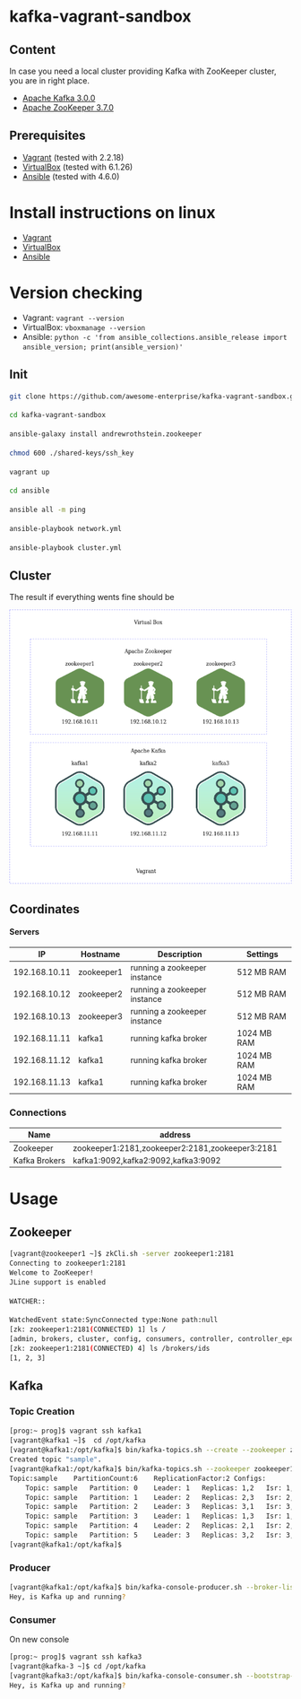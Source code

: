 # kafka-vagrant-sandbox

## Content

In case you need a local cluster providing Kafka with ZooKeeper cluster, you are in right place.

* [Apache Kafka 3.0.0](https://kafka.apache.org/30/documentation.html)
* [Apache ZooKeeper 3.7.0](https://zookeeper.apache.org/doc/r3.7.0/index.html)

## Prerequisites
* [Vagrant](https://www.vagrantup.com) (tested with 2.2.18)
* [VirtualBox](http://virtualbox.org) (tested with 6.1.26)
* [Ansible]() (tested with 4.6.0)

# Install instructions on linux
* [Vagrant](https://www.vagrantup.com/downloads)
* [VirtualBox](https://www.virtualbox.org/wiki/Linux_Downloads)
* [Ansible](https://docs.ansible.com/ansible/latest/installation_guide/intro_installation.html#installing-and-upgrading-ansible-with-pip)


# Version checking
* Vagrant: 
  `vagrant --version`
* VirtualBox: 
  `vboxmanage --version`
* Ansible: 
`python -c 'from ansible_collections.ansible_release import ansible_version; print(ansible_version)'`


## Init

```bash
git clone https://github.com/awesome-enterprise/kafka-vagrant-sandbox.git

cd kafka-vagrant-sandbox

ansible-galaxy install andrewrothstein.zookeeper

chmod 600 ./shared-keys/ssh_key

vagrant up

cd ansible

ansible all -m ping

ansible-playbook network.yml

ansible-playbook cluster.yml
```

## Cluster

The result if everything wents fine should be

![Kafka Zookeeper Cluster](docs/images/kafka-zookeeper-cluster-diagram.png)

## Coordinates

#### Servers

| IP | Hostname | Description | Settings |
|---|---|---|---|
|192.168.10.11|zookeeper1|running a zookeeper instance| 512 MB RAM |
|192.168.10.12|zookeeper2|running a zookeeper instance| 512 MB RAM |
|192.168.10.13|zookeeper3|running a zookeeper instance| 512 MB RAM |
|192.168.11.11|kafka1|running kafka broker| 1024 MB RAM |
|192.168.11.12|kafka1|running kafka broker| 1024 MB RAM |
|192.168.11.13|kafka1|running kafka broker| 1024 MB RAM |

### Connections

| Name | address |
|---|---|
|Zookeeper|zookeeper1:2181,zookeeper2:2181,zookeeper3:2181|
|Kafka Brokers|kafka1:9092,kafka2:9092,kafka3:9092|

# Usage
## Zookeeper

```bash
[vagrant@zookeeper1 ~]$ zkCli.sh -server zookeeper1:2181
Connecting to zookeeper1:2181
Welcome to ZooKeeper!
JLine support is enabled

WATCHER::

WatchedEvent state:SyncConnected type:None path:null
[zk: zookeeper1:2181(CONNECTED) 1] ls /
[admin, brokers, cluster, config, consumers, controller, controller_epoch, feature, isr_change_notification, latest_producer_id_block, log_dir_event_notification, zookeeper]
[zk: zookeeper1:2181(CONNECTED) 4] ls /brokers/ids
[1, 2, 3]

```

## Kafka

### Topic Creation

```bash
[prog:~ prog]$ vagrant ssh kafka1
[vagrant@kafka1 ~]$  cd /opt/kafka
[vagrant@kafka1:/opt/kafka]$ bin/kafka-topics.sh --create --zookeeper zookeeper1:2181 --replication-factor 2 --partitions 6 --topic sample
Created topic "sample".
[vagrant@kafka1:/opt/kafka]$ bin/kafka-topics.sh --zookeeper zookeeper1 --topic sample --describe
Topic:sample	PartitionCount:6	ReplicationFactor:2	Configs:
	Topic: sample	Partition: 0	Leader: 1	Replicas: 1,2	Isr: 1,2
	Topic: sample	Partition: 1	Leader: 2	Replicas: 2,3	Isr: 2,3
	Topic: sample	Partition: 2	Leader: 3	Replicas: 3,1	Isr: 3,1
	Topic: sample	Partition: 3	Leader: 1	Replicas: 1,3	Isr: 1,3
	Topic: sample	Partition: 4	Leader: 2	Replicas: 2,1	Isr: 2,1
	Topic: sample	Partition: 5	Leader: 3	Replicas: 3,2	Isr: 3,2
[vagrant@kafka1:/opt/kafka]$
```
### Producer

```bash
[vagrant@kafka1:/opt/kafka]$ bin/kafka-console-producer.sh --broker-list kafka1:9092,kafka3:9092 --topic sample
Hey, is Kafka up and running?
```

### Consumer
On new console
```bash
[prog:~ prog]$ vagrant ssh kafka3
[vagrant@kafka-3 ~]$ cd /opt/kafka
[vagrant@kafka3:/opt/kafka]$ bin/kafka-console-consumer.sh --bootstrap-server kafka1:9092,kafka3:9092 --topic sample --from-beginning
Hey, is Kafka up and running?
```

